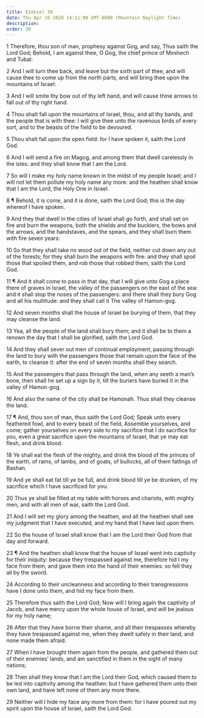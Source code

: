 ```yaml
---
title: Ezekiel 39
date: Thu Apr 16 2020 14:11:00 GMT-0600 (Mountain Daylight Time)
description: 
order: 39
---
```


<p>
  1 Therefore, thou son of man, prophesy against Gog, and say, Thus saith the
  Lord God; Behold, I am against thee, O Gog, the chief prince of Meshech and
  Tubal:
</p>
<p>
  2 And I will turn thee back, and leave but the sixth part of thee, and will
  cause thee to come up from the north parts, and will bring thee upon the
  mountains of Israel:
</p>
<p>
  3 And I will smite thy bow out of thy left hand, and will cause thine arrows
  to fall out of thy right hand.
</p>
<p>
  4 Thou shalt fall upon the mountains of Israel, thou, and all thy bands, and
  the people that is with thee: I will give thee unto the ravenous birds of
  every sort, and to the beasts of the field to be devoured.
</p>
<p>
  5 Thou shalt fall upon the open field: for I have spoken it, saith the Lord
  God.
</p>
<p>
  6 And I will send a fire on Magog, and among them that dwell carelessly in the
  isles: and they shall know that I am the Lord.
</p>
<p>
  7 So will I make my holy name known in the midst of my people Israel; and I
  will not let them pollute my holy name any more: and the heathen shall know
  that I am the Lord, the Holy One in Israel.
</p>
<p>
  8 &#xB6; Behold, it is come, and it is done, saith the Lord God; this is the
  day whereof I have spoken.
</p>
<p>
  9 And they that dwell in the cities of Israel shall go forth, and shall set on
  fire and burn the weapons, both the shields and the bucklers, the bows and the
  arrows, and the handstaves, and the spears, and they shall burn them with fire
  seven years:
</p>
<p>
  10 So that they shall take no wood out of the field, neither cut down any out
  of the forests; for they shall burn the weapons with fire: and they shall
  spoil those that spoiled them, and rob those that robbed them, saith the Lord
  God.
</p>
<p>
  11 &#xB6; And it shall come to pass in that day, that I will give unto Gog a
  place there of graves in Israel, the valley of the passengers on the east of
  the sea: and it shall stop the noses of the passengers: and there shall they
  bury Gog and all his multitude: and they shall call it The valley of
  Hamon-gog.
</p>
<p>
  12 And seven months shall the house of Israel be burying of them, that they
  may cleanse the land.
</p>
<p>
  13 Yea, all the people of the land shall bury them; and it shall be to them a
  renown the day that I shall be glorified, saith the Lord God.
</p>
<p>
  14 And they shall sever out men of continual employment, passing through the
  land to bury with the passengers those that remain upon the face of the earth,
  to cleanse it: after the end of seven months shall they search.
</p>
<p>
  15 And the passengers that pass through the land, when any seeth a
  man&#x2019;s bone, then shall he set up a sign by it, till the buriers have
  buried it in the valley of Hamon-gog.
</p>
<p>
  16 And also the name of the city shall be Hamonah. Thus shall they cleanse the
  land.
</p>
<p>
  17 &#xB6; And, thou son of man, thus saith the Lord God; Speak unto every
  feathered fowl, and to every beast of the field, Assemble yourselves, and
  come; gather yourselves on every side to my sacrifice that I do sacrifice for
  you, even a great sacrifice upon the mountains of Israel, that ye may eat
  flesh, and drink blood.
</p>
<p>
  18 Ye shall eat the flesh of the mighty, and drink the blood of the princes of
  the earth, of rams, of lambs, and of goats, of bullocks, all of them fatlings
  of Bashan.
</p>
<p>
  19 And ye shall eat fat till ye be full, and drink blood till ye be drunken,
  of my sacrifice which I have sacrificed for you.
</p>
<p>
  20 Thus ye shall be filled at my table with horses and chariots, with mighty
  men, and with all men of war, saith the Lord God.
</p>
<p>
  21 And I will set my glory among the heathen, and all the heathen shall see my
  judgment that I have executed, and my hand that I have laid upon them.
</p>
<p>
  22 So the house of Israel shall know that I am the Lord their God from that
  day and forward.
</p>
<span></span>
<p>
  23 &#xB6; And the heathen shall know that the house of Israel went into
  captivity for their iniquity: because they trespassed against me, therefore
  hid I my face from them, and gave them into the hand of their enemies: so fell
  they all by the sword.
</p>
<p>
  24 According to their uncleanness and according to their transgressions have I
  done unto them, and hid my face from them.
</p>
<p>
  25 Therefore thus saith the Lord God; Now will I bring again the captivity of
  Jacob, and have mercy upon the whole house of Israel, and will be jealous for
  my holy name;
</p>
<p>
  26 After that they have borne their shame, and all their trespasses whereby
  they have trespassed against me, when they dwelt safely in their land, and
  none made them afraid.
</p>
<p>
  27 When I have brought them again from the people, and gathered them out of
  their enemies&#x2019; lands, and am sanctified in them in the sight of many
  nations;
</p>
<p>
  28 Then shall they know that I am the Lord their God, which caused them to be
  led into captivity among the heathen: but I have gathered them unto their own
  land, and have left none of them any more there.
</p>
<p>
  29 Neither will I hide my face any more from them: for I have poured out my
  spirit upon the house of Israel, saith the Lord God.
</p>
